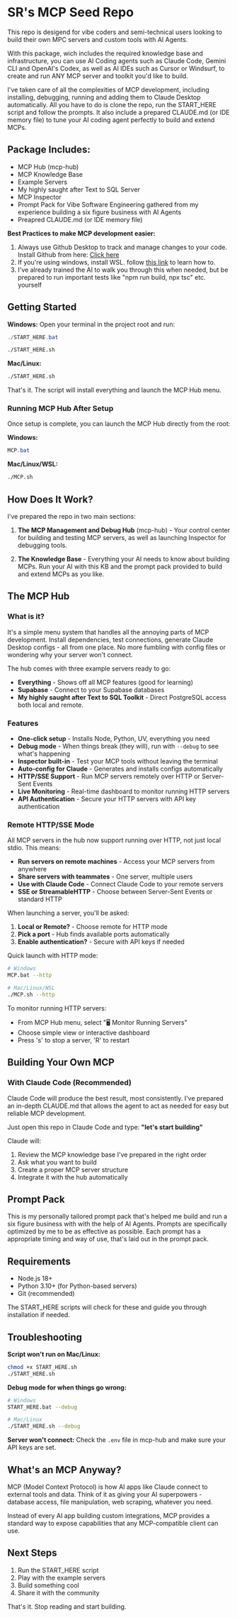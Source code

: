 # SR's MCP Seed Repo
This repo is desigend for vibe coders and semi-technical users looking to build their own MPC servers and custom tools with AI Agents.

With this package, wich includes the required knowledge base and infrastructure, you can use AI Coding agents such as Claude Code, Gemini CLI and OpenAI's Codex, as well as AI IDEs such as Cursor or Windsurf, to create and run ANY MCP server and toolkit you'd like to build.

I've taken care of all the complexities of MCP development, including installing, debugging, running and adding them to Claude Desktop automatically. All you have to do is clone the repo, run the START_HERE script and follow the prompts. It also include a prepared CLAUDE.md (or IDE memory file) to tune your AI coding agent perfectly to build and extend MCPs.

## Package Includes:
- MCP Hub (mcp-hub)
- MCP Knowledge Base
- Example Servers
- My highly saught after Text to SQL Server
- MCP Inspector
- Prompt Pack for Vibe Software Engineering gathered from my experience building a six figure business with AI Agents
- Preapred CLAUDE.md (or IDE memory file)

**Best Practices to make MCP development easier:**
1. Always use Github Desktop to track and manage changes to your code. Install Github from here: [Click here](https://desktop.github.com/download/)
2. If you're using windows, install WSL. follow [this link](https://learn.microsoft.com/en-us/windows/wsl/install) to learn how to. 
3. I've already trained the AI to walk you through this when needed, but be prepared to run important tests like "npm run build, npx tsc" etc. yourself


## Getting Started

**Windows:**
Open your terminal in the project root and run:
```Powershell
./START_HERE.bat
```
```Bash (WSL)
./START_HERE.sh
```
**Mac/Linux:**
```bash
./START_HERE.sh
```

That's it. The script will install everything and launch the MCP Hub menu.

### Running MCP Hub After Setup

Once setup is complete, you can launch the MCP Hub directly from the root:

**Windows:**
```Powershell
MCP.bat
```

**Mac/Linux/WSL:**
```Bash
./MCP.sh
```


## How Does It Work?

I've prepared the repo in two main sections:
1) **The MCP Management and Debug Hub** (mcp-hub) - Your control center for building and testing MCP servers, as well as launching Inspector for debugging tools.

2) **The Knowledge Base** - Everything your AI needs to know about building MCPs. Run your AI with this KB and the prompt pack provided to build and extend MCPs as you like.

## The MCP Hub

### What is it?

It's a simple menu system that handles all the annoying parts of MCP development. Install dependencies, test connections, generate Claude Desktop configs - all from one place. No more fumbling with config files or wondering why your server won't connect.

The hub comes with three example servers ready to go:
- **Everything** - Shows off all MCP features (good for learning)
- **Supabase** - Connect to your Supabase databases
- **My highly saught after Text to SQL Toolkit** - Direct PostgreSQL access both local and remote.

### Features
- **One-click setup** - Installs Node, Python, UV, everything you need
- **Debug mode** - When things break (they will), run with `--debug` to see what's happening
- **Inspector built-in** - Test your MCP tools without leaving the terminal
- **Auto-config for Claude** - Generates and installs configs automatically
- **HTTP/SSE Support** - Run MCP servers remotely over HTTP or Server-Sent Events
- **Live Monitoring** - Real-time dashboard to monitor running HTTP servers
- **API Authentication** - Secure your HTTP servers with API key authentication

### Remote HTTP/SSE Mode

All MCP servers in the hub now support running over HTTP, not just local stdio. This means:

- **Run servers on remote machines** - Access your MCP servers from anywhere
- **Share servers with teammates** - One server, multiple users  
- **Use with Claude Code** - Connect Claude Code to your remote servers
- **SSE or StreamableHTTP** - Choose between Server-Sent Events or standard HTTP

When launching a server, you'll be asked:
1. **Local or Remote?** - Choose remote for HTTP mode
2. **Pick a port** - Hub finds available ports automatically
3. **Enable authentication?** - Secure with API keys if needed

Quick launch with HTTP mode:
```bash
# Windows
MCP.bat --http

# Mac/Linux/WSL
./MCP.sh --http
```

To monitor running HTTP servers:
- From MCP Hub menu, select "🖥️ Monitor Running Servers"  
- Choose simple view or interactive dashboard
- Press 's' to stop a server, 'R' to restart

## Building Your Own MCP

### With Claude Code (Recommended)

Claude Code will produce the best result, most consistently. I've prepared an in-depth CLAUDE.md that allows the agent to act as needed for easy but reliable MCP development.

Just open this repo in Claude Code and type: **"let's start building"**

Claude will:
1. Review the MCP knowledge base I've prepared in the right order
2. Ask what you want to build
3. Create a proper MCP server structure
4. Integrate it with the hub automatically

## Prompt Pack
This is my personally tailored prompt pack that's helped me build and run a six figure business with with the help of AI Agents. Prompts are specifically optimized by me to be as effective as possible. Each prompt has a appropriate timing and way of use, that's laid out in the prompt pack. 

## Requirements

- Node.js 18+
- Python 3.10+ (for Python-based servers)
- Git (recommended)

The START_HERE scripts will check for these and guide you through installation if needed.

## Troubleshooting

**Script won't run on Mac/Linux:**
```bash
chmod +x START_HERE.sh
./START_HERE.sh
```

**Debug mode for when things go wrong:**
```bash
# Windows
START_HERE.bat --debug

# Mac/Linux
./START_HERE.sh --debug
```

**Server won't connect:**
Check the `.env` file in mcp-hub and make sure your API keys are set.

## What's an MCP Anyway?

MCP (Model Context Protocol) is how AI apps like Claude connect to external tools and data. Think of it as giving your AI superpowers - database access, file manipulation, web scraping, whatever you need.

Instead of every AI app building custom integrations, MCP provides a standard way to expose capabilities that any MCP-compatible client can use.

## Next Steps

1. Run the START_HERE script
2. Play with the example servers
3. Build something cool
4. Share it with the community

That's it. Stop reading and start building.